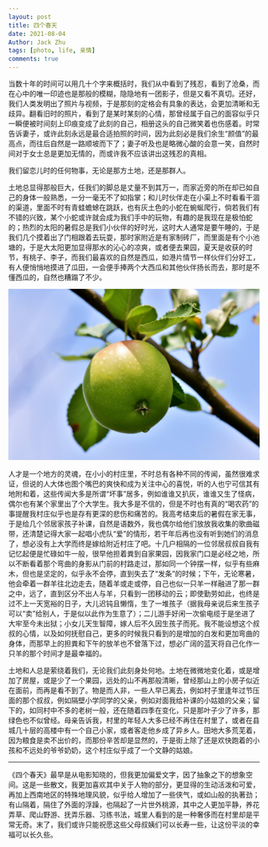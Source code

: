 ```yaml
---
layout: post
title: 四个春天
date: 2021-08-04
Author: Jack Zhu
tags: [photo, life, 亲情]
comments: true
---
```


当数十年的时间可以用几十个字来概括时，我们从中看到了残忍，看到了沧桑，而在心中的唯一印迹也是那般的模糊，隐隐地有一团影子，但是又看不真切。还好，我们人类发明出了照片与视频，于是那刻的定格会有具象的表达，会更加清晰和无歧异。翻看旧时的照片，看到了是某时某刻的心情，那曾经属于自己的面容似乎只一瞬便被时间刻上印痕变成了此刻的自己，相册这头的自己微笑着也伤感着。时常告诉妻子，或许此刻永远是最合适拍照的时间，因为此刻必是我们余生“颜值”的最高点，而往后自然是一路顺坡而下了；妻子听及也是略微心酸的会意一笑，自然时间对于女士总是更加无情的，而或许我不应该讲出这残忍的真相。

我们留恋儿时的任何物事，无论是那方土地，还是那群人。

土地总显得那般巨大，任我们的脚总是丈量不到其万一，而家近旁的所在却已如自己的身体一般熟悉，一分一毫无不了如指掌；和儿时伙伴走在小渠上不时看看干涸的渠道，里面不时有青蛙蟾蜍在跳跃，也有灰土色的小蛇在蜿蜒爬行，倘若我们有不错的兴致，某个小蛇或许就会成为我们手中的玩物，有趣的是我现在是极怕蛇的；热烈的太阳的暑假总是我们小伙伴的好时光，这时大人通常是要午睡的，于是我们几个摸着出了门相跟着去玩耍，那时家附近是有家制砖厂，而里面是有个小池塘的，于是大太阳更加显得那水的沁心的凉爽，或者便去果园，夏天是收获的时节，有桃子、李子，而我们最喜欢的自然是西瓜，如港片情节一样伙伴们分好工，有人便悄悄地摸进了瓜田，一会便手捧两个大西瓜和其他伙伴扬长而去，那时是不懂西瓜的，自然也糟蹋了不少。

![orchard](../assets/images/orchard.png)

人才是一个地方的灵魂，在小小的村庄里，不时总有各种不同的传闻，虽然很难求证，但说的人大体也图个嘴巴的爽快和成为关注中心的喜悦，听的人也宁可信其有地附和着，这些传闻大多是所谓“坏事”居多，例如谁谁又扒灰，谁谁又生了怪病，偶尔也有某个家里出了个大学生。我大多是不信的，但是不时也有真的“喝农药”的事提醒我村庄似乎也是存有更深的悲伤和痛苦的。我高考结束后的暑假在家无事，于是给几个邻居家孩子补课，自然是语数外，我也偶尔给他们放放我收集的歌曲磁带，还清楚记得大家一起唱小虎队“爱”的情形，若干年后再也没有听到她们的消息了，想必没有上大学而终是嫁给附近村庄了吧。十几户相隔的一位邻居叔叔自我有记忆起便是忙碌如牛一般，很早他担着粪到自家果园，因我家门口是必经之地，所以不断看着那个弯曲的身影从门前的村路走过，那如同一个钟摆一样，似乎有些麻木，但也是坚定的，似乎永不会停，直到失去了“发条”的时候；下午，无论寒暑，他会牵着一群羊往北边走去，随着羊或走或停，自己也似一只羊一样融进了那一群之中，远了，直到区分不出人与羊，只看到一团移动的云；即使勤劳如此，也终是过不上一天宽裕的日子，大儿迟钝且懒惰，生了一堆孩子（据我母亲说后来生孩子可以“卖”给别人，于是似以此作为生意了）；二儿游手好闲一次偷电缆于是坐进了大牢至今未出狱；小女儿天生智障，嫁人后不久因生孩子而死。我不能设想这个叔叔的心情，以及如何抚慰自己，更多的时候我只看到的是增加的白发和更加弯曲的身体，而那早上的担粪和下午的放羊也不曾落下过，想必广阔的蓝天将自己化作一只羊的那个时间才是最幸福的。

土地和人总是萦绕着我们，无论我们此刻身处何地。土地在微微地变化着，或是增加了房屋，或是少了一个果园，远处的山不再那般清晰，曾经那山上的小房子似近在面前，而再是看不到了。物是而人非，一些人早已离去，例如村子里逢年过节压面的那个叔叔，例如隔壁小学同学的父亲，例如对面我给补课的小姑娘的父亲；留下的，如同村中不多的老树一般，还在随着四季在变化，只是那叶子少了许多，那绿色也不似曾经。母亲告诉我，村里的年轻人大多已经不再住在村里了，或者在县城几十层的高楼中有一个自己小家，或者客走他乡成了异乡人。田地大多荒芜着，因为粮食是卖不出价的，而那份辛苦却是显然的，于是街上除了还是欢快跑着的小孩和不远处的爷爷奶奶，这个村庄似乎成了一个文静的姑娘。

----

《四个春天》最早是从电影知晓的，但我更加偏爱文字，因了抽象之下的想象空间。这是一些散文，我更加喜欢其中关于人物的部分，更显得的生动活泼和可爱，再加上西南地区的特殊地理风貌，似乎给人增加了一些侠气，或如山般的执著劲；有山隔着，隔住了外面的浮躁，也隔起了一片世外桃源，其中之人更加平静，养花弄草、爬山野游、抚弄乐器、习练书法，城里人看到的是一种奢侈而在村里却是平常无奇。末了，我们或许只能祝愿这些父母叔姨们可以长寿一些，让这份平淡的幸福可以长久些。